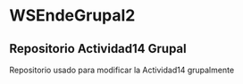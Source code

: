 # WSEndeGrupal2

## Repositorio Actividad14 Grupal

Repositorio usado para modificar la Actividad14 grupalmente
